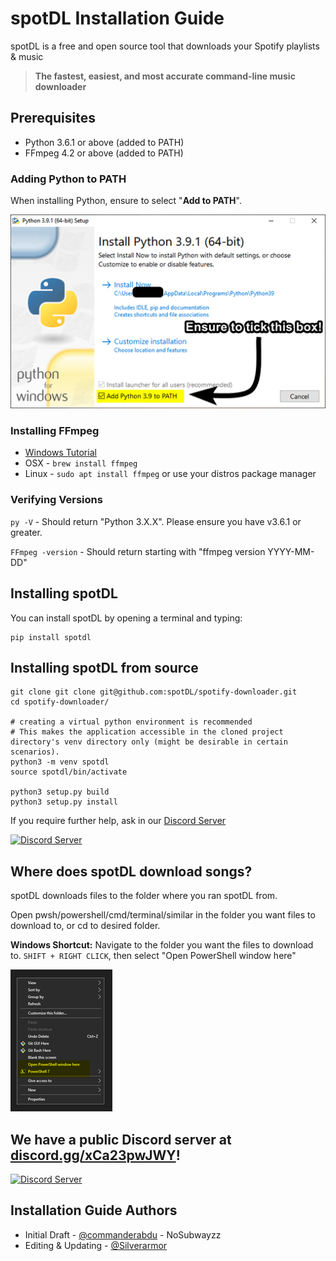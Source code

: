 <!--- mdformat-toc start --slug=github --->

# spotDL Installation Guide

spotDL is a free and open source tool that downloads your Spotify playlists & music

> **The fastest, easiest, and most accurate command-line music downloader**

## Prerequisites

- Python 3.6.1 or above (added to PATH)
- FFmpeg 4.2 or above (added to PATH)

### Adding Python to PATH

When installing Python, ensure to select "**Add to PATH**".

![Add to PATH Image](/docs/static/ADD_TO_PATH.png)

### Installing FFmpeg

- [Windows Tutorial](https://windowsloop.com/install-ffmpeg-windows-10/)
- OSX - `brew install ffmpeg`
- Linux - `sudo apt install ffmpeg` or use your distros package manager

### Verifying Versions

`py -V` - Should return "Python 3.X.X". Please ensure you have v3.6.1 or greater.

`FFmpeg -version` - Should return starting with "ffmpeg version YYYY-MM-DD"

## Installing spotDL

You can install spotDL by opening a terminal and typing:

```shell
pip install spotdl
```

## Installing spotDL from source

```shell
git clone git clone git@github.com:spotDL/spotify-downloader.git
cd spotify-downloader/

# creating a virtual python environment is recommended
# This makes the application accessible in the cloned project directory's venv directory only (might be desirable in certain scenarios).
python3 -m venv spotdl
source spotdl/bin/activate

python3 setup.py build
python3 setup.py install
```

If you require further help, ask in our [Discord Server](https://discord.gg/xCa23pwJWY)

[![Discord Server](https://img.shields.io/discord/771628785447337985?color=7289da&label=DISCORD&style=for-the-badge)](https://discord.gg/xCa23pwJWY)

## Where does spotDL download songs?

spotDL downloads files to the folder where you ran spotDL from.

Open pwsh/powershell/cmd/terminal/similar in the folder you want files to download to, or
cd to desired folder.

**Windows Shortcut:** Navigate to the folder you want the files to download to.
`SHIFT + RIGHT CLICK`, then select "Open PowerShell window here"

![Windows PWSH](/docs/static/POWERSHELL.png)

## We have a public Discord server at **[discord.gg/xCa23pwJWY](https://discord.gg/xCa23pwJWY)!**

[![Discord Server](https://img.shields.io/discord/771628785447337985?color=7289da&label=DISCORD&style=for-the-badge)](https://discord.gg/xCa23pwJWY)

## Installation Guide Authors

- Initial Draft - [@commanderabdu](https://github.com/commanderabdu) - NoSubwayzz
- Editing & Updating - [@Silverarmor](https://github.com/Silverarmor)
